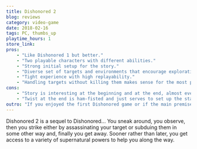 ```yaml
---
title: Dishonored 2
blog: reviews
category: video-game
date: 2018-02-16
tags: PC, thumbs_up
playtime_hours: 1
store_link:
pros:
    - "Like Dishonored 1 but better."
    - "Two playable characters with different abilities."
    - "Strong initial setup for the story."
    - "Diverse set of targets and environments that encourage exploration."
    - "Tight experience with high replayability."
    - "Handling targets without killing them makes sense for the most part."
cons:
    - "Story is interesting at the beginning and at the end, almost everything in the middle is plastered on and just serves to give context to why you are going around killing/subduing people."
    - "Twist at the end is ham-fisted and just serves to set up the standalone DLC instead of actually mattering like the one in the first game."
outro: "If you enjoyed the first Dishonored game or if the main premise of the game seems interesting, then you'll most likely enjoy your time with Dishonored 2."
---
```

Dishonored 2 is a sequel to Dishonored... You sneak around, you observe, then you strike either by assassinating your target or subduing them in some other way and, finally you get away. Sooner rather than later, you get access to a variety of supernatural powers to help you along the way.
